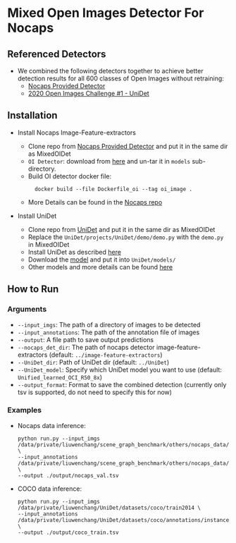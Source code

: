 # Mixed Open Images Detector For Nocaps

## Referenced Detectors

* We combined the following detectors together to achieve better detection results for all 600 classes of Open Images without retraining: 
    * [Nocaps Provided Detector](https://github.com/nocaps-org/image-feature-extractors)
    * [2020 Open Images Challenge #1 - UniDet](https://github.com/xingyizhou/UniDet)

## Installation

* Install Nocaps Image-Feature-extractors
    * Clone repo from [Nocaps Provided Detector](https://github.com/nocaps-org/image-feature-extractors) and put it in the same dir as MixedOIDet
    * `OI Detector`: download from [here](https://www.dropbox.com/s/uoai4xqfdx96q2c/faster_rcnn_inception_resnet_v2_atrous_oid_v4_2018.tar.gz) and un-tar it in `models` sub-directory.
    * Build OI detector docker file: 
      ```shell
        docker build --file Dockerfile_oi --tag oi_image .
      ```
    * More Details can be found in the [Nocaps repo](https://github.com/nocaps-org/image-feature-extractors)
    
* Install UniDet
    * Clone repo from [UniDet](https://github.com/xingyizhou/UniDet) and put it in the same dir as MixedOIDet
    * Replace the `UniDet/projects/UniDet/demo/demo.py` with the `demo.py` in MixedOIDet
    * Install UniDet as described [here](https://github.com/xingyizhou/UniDet/blob/master/INSTALL.md)
    * Download the [model](https://drive.google.com/file/d/1PZ_EQDfCSkmiaJobrCRddu6Bf6QdU1LB/view?usp=sharing) and put it into `UniDet/models/`
    * Other models and more details can be found [here](https://github.com/xingyizhou/UniDet/blob/master/projects/UniDet/unidet_docs/REPRODUCE.md)

## How to Run

### Arguments

* `--input_imgs`: The path of a directory of images to be detected
* `--input_annotations`: The path of the annotation file of images
* `--output`: A file path to save output predictions
* `--nocaps_det_dir`: The path of nocaps detector image-feature-extractors (default: `../image-feature-extractors`)
* `--UniDet_dir`: Path of UniDet dir (default: `../UniDet`)
* `--UniDet_model`: Specify which UniDet model you want to use (default: `Unified_learned_OCI_R50_8x`)
* `--output_format`: Format to save the combined detection (currently only tsv is supported, do not need to specify this for now)

### Examples

* Nocaps data inference: 
    ```shell
    python run.py --input_imgs /data/private/liuwenchang/scene_graph_benchmark/others/nocaps_data/images_val \
    --input_annotations /data/private/liuwenchang/scene_graph_benchmark/others/nocaps_data/nocaps_val_image_info.json \
    --output ./output/nocaps_val.tsv
    ```
* COCO data inference:
    ```shell
    python run.py --input_imgs /data/private/liuwenchang/UniDet/datasets/coco/train2014 \
    --input_annotations /data/private/liuwenchang/UniDet/datasets/coco/annotations/instances_train2014.json \
    --output ./output/coco_train.tsv
    ```

